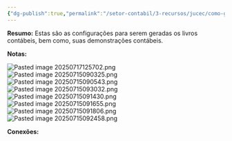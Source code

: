 ```yaml
---
{"dg-publish":true,"permalink":"/setor-contabil/3-recursos/jucec/como-gerar-os-livros-contabeis-na-dominio/","dgPassFrontmatter":true,"created":"2025-07-17T12:52:05.550-03:00","updated":"2025-07-17T12:57:08.888-03:00"}
---
```


**Resumo:**
Estas são as configurações para serem geradas os livros contábeis, bem como, suas demonstrações contábeis.


**Notas:**

![Pasted image 20250717125702.png](/img/user/4%20ARQUIVOS/Pasted%20image%2020250717125702.png)
![Pasted image 20250715090325.png](/img/user/4%20ARQUIVOS/Pasted%20image%2020250715090325.png)
![Pasted image 20250715090543.png](/img/user/4%20ARQUIVOS/Pasted%20image%2020250715090543.png)
![Pasted image 20250715093032.png](/img/user/4%20ARQUIVOS/Pasted%20image%2020250715093032.png)
![Pasted image 20250715091430.png](/img/user/4%20ARQUIVOS/Pasted%20image%2020250715091430.png)
![Pasted image 20250715091655.png](/img/user/4%20ARQUIVOS/Pasted%20image%2020250715091655.png)
![Pasted image 20250715091806.png](/img/user/4%20ARQUIVOS/Pasted%20image%2020250715091806.png)
![Pasted image 20250715092458.png](/img/user/4%20ARQUIVOS/Pasted%20image%2020250715092458.png)

**Conexões:**